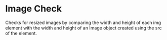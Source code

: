 # Image Check

Checks for resized images by comparing the width and height of each img element with the width and height of an Image object created using the src of the element.
